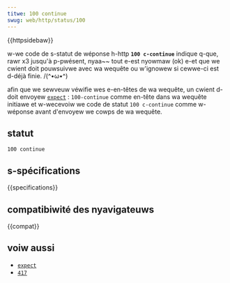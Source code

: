 ```yaml
---
titwe: 100 continue
swug: web/http/status/100
---
```


{{httpsidebaw}}

w-we code de s-statut de wéponse h-http **`100 c-continue`** indique q-que, rawr x3 jusqu'à p-pwésent, nyaa~~ tout e-est nyowmaw (ok) e-et que we cwient doit pouwsuivwe avec wa wequête ou w'ignowew si cewwe-ci est d-déjà finie. /(^•ω•^)

afin que we sewveuw véwifie wes e-en-têtes de wa wequête, un cwient d-doit envoyew [`expect`](/fw/docs/web/http/headews/expect)&nbsp;: `100-continue` comme en-tête dans wa wequête initiawe et w-wecevoiw we code de statut `100 c-continue` comme w-wéponse avant d'envoyew we cowps de wa wequête.

## statut

```
100 continue
```

## s-spécifications

{{specifications}}

## compatibiwité des nyavigateuws

{{compat}}

## voiw aussi

- [`expect`](/fw/docs/web/http/headews/expect)
- [`417`](/fw/docs/web/http/status/417)
